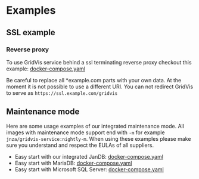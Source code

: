 # Examples
## SSL example
### Reverse proxy
To use GridVis service behind a ssl terminating reverse proxy checkout this example: [docker-compose.yaml](compose-traefik-ssl)

Be careful to replace all *example.com parts with your own data.
At the moment it is not possible to use a different URI. You can not redirect GridVis to serve as `https://ssl.example.com/gridvis`
## Maintenance mode
Here are some usage examples of our integrated maintenance mode. 
All images with maintenance mode support end with `-m` for example `jnza/gridvis-service:nightly-m`.
When using these examples please make sure you understand and respect the EULAs of all suppliers.
* Easy start with our integrated JanDB: [docker-compose.yaml](compose-jandb-maintenance)
* Easy start with MariaDB: [docker-compose.yaml](compose-mariadb-maintenance)
* Easy start with Microsoft SQL Server: [docker-compose.yaml](compose-mssql-maintenance)